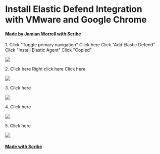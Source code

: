 # Install Elastic Defend Integration with VMware and Google Chrome
#### [Made by Jamian Worrell with Scribe](https://scribehow.com/shared/Install_Elastic_Defend_Integration_with_VMware_and_Google_Chrome__PhIU-Tz8R0ScpwqTlL4AJA)


1\. Click "Toggle primary navigation"
Click here
Click "Add Elastic Defend"
Click "Install Elastic Agent"
Click "Copied"

![](https://colony-recorder.s3.amazonaws.com/files/2024-03-23/508c4f58-e36f-439d-8ade-2261958b2d34/stack_animation.webp)


2\. Click here
Right click here
Click here

![](https://colony-recorder.s3.amazonaws.com/files/2024-03-23/ff8a21a5-dc74-4efb-b675-87e33a383cc8/stack_animation.webp)


3\. Click here

![](https://ajeuwbhvhr.cloudimg.io/colony-recorder.s3.amazonaws.com/files/2024-03-23/0409a41a-ef66-41c4-a1e3-efb17829f4eb/ascreenshot.jpeg?tl_px=429,377&br_px=1289,858&force_format=png&width=860&wat_scale=76&wat=1&wat_opacity=0.7&wat_gravity=northwest&wat_url=https://colony-recorder.s3.us-west-1.amazonaws.com/images/watermarks/FB923C_standard.png&wat_pad=402,212)


4\. Click here

![](https://ajeuwbhvhr.cloudimg.io/colony-recorder.s3.amazonaws.com/files/2024-03-23/75b178ff-a827-4964-8c0c-87dd1c06eb34/ascreenshot.jpeg?tl_px=94,466&br_px=953,947&force_format=png&width=860&wat_scale=76&wat=1&wat_opacity=0.7&wat_gravity=northwest&wat_url=https://colony-recorder.s3.us-west-1.amazonaws.com/images/watermarks/FB923C_standard.png&wat_pad=402,212)


5\. Click here

![](https://ajeuwbhvhr.cloudimg.io/colony-recorder.s3.amazonaws.com/files/2024-03-23/2c6f9ac3-3f9c-435f-8ec2-82b60102e2a5/ascreenshot.jpeg?tl_px=346,443&br_px=1206,924&force_format=png&width=860&wat_scale=76&wat=1&wat_opacity=0.7&wat_gravity=northwest&wat_url=https://colony-recorder.s3.us-west-1.amazonaws.com/images/watermarks/FB923C_standard.png&wat_pad=402,212)
#### [Made with Scribe](https://scribehow.com/shared/Install_Elastic_Defend_Integration_with_VMware_and_Google_Chrome__PhIU-Tz8R0ScpwqTlL4AJA)


